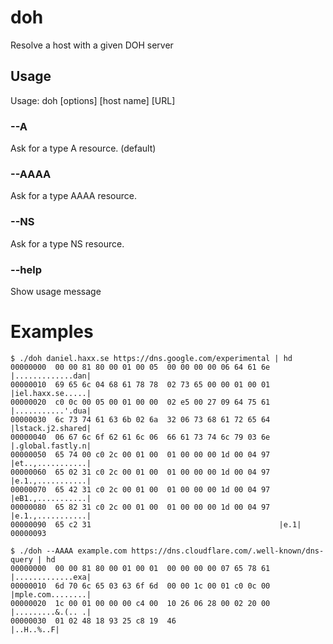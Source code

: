 # doh

Resolve a host with a given DOH server

## Usage

Usage: doh [options] [host name] [URL]

### --A

Ask for a type A resource. (default)

### --AAAA

Ask for a type AAAA resource.

### --NS

Ask for a type NS resource.

### --help

Show usage message

# Examples

    $ ./doh daniel.haxx.se https://dns.google.com/experimental | hd
    00000000  00 00 81 80 00 01 00 05  00 00 00 00 06 64 61 6e  |.............dan|
    00000010  69 65 6c 04 68 61 78 78  02 73 65 00 00 01 00 01  |iel.haxx.se.....|
    00000020  c0 0c 00 05 00 01 00 00  02 e5 00 27 09 64 75 61  |...........'.dua|
    00000030  6c 73 74 61 63 6b 02 6a  32 06 73 68 61 72 65 64  |lstack.j2.shared|
    00000040  06 67 6c 6f 62 61 6c 06  66 61 73 74 6c 79 03 6e  |.global.fastly.n|
    00000050  65 74 00 c0 2c 00 01 00  01 00 00 00 1d 00 04 97  |et..,...........|
    00000060  65 02 31 c0 2c 00 01 00  01 00 00 00 1d 00 04 97  |e.1.,...........|
    00000070  65 42 31 c0 2c 00 01 00  01 00 00 00 1d 00 04 97  |eB1.,...........|
    00000080  65 82 31 c0 2c 00 01 00  01 00 00 00 1d 00 04 97  |e.1.,...........|
    00000090  65 c2 31                                          |e.1|
    00000093

    $ ./doh --AAAA example.com https://dns.cloudflare.com/.well-known/dns-query | hd
    00000000  00 00 81 80 00 01 00 01  00 00 00 00 07 65 78 61  |.............exa|
    00000010  6d 70 6c 65 03 63 6f 6d  00 00 1c 00 01 c0 0c 00  |mple.com........|
    00000020  1c 00 01 00 00 00 c4 00  10 26 06 28 00 02 20 00  |.........&.(.. .|
    00000030  01 02 48 18 93 25 c8 19  46                       |..H..%..F|
